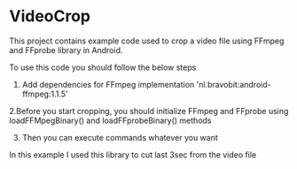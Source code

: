 # VideoCrop
This project contains example code used to crop a video file using FFmpeg and FFprobe library in Android.

To use this code you should follow the below steps

1. Add dependencies for FFmpeg 
    implementation 'nl.bravobit:android-ffmpeg:1.1.5'

2.Before you start cropping, you should initialize FFmpeg and FFprobe using loadFFMpegBinary() and loadFFprobeBinary() methods

3. Then you can execute commands whatever you want

In this example I used this library to cut last 3sec from the video file

